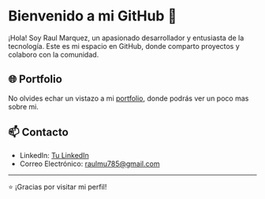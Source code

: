 # Bienvenido a mi GitHub 👋

¡Hola! Soy Raul Marquez, un apasionado desarrollador y entusiasta de la tecnología. Este es mi espacio en GitHub, donde comparto proyectos y colaboro con la comunidad.

## 🌐 Portfolio

No olvides echar un vistazo a mi [portfolio](https://raulmarquez.fly.dev), donde podrás ver un poco mas sobre mi.

## 📫 Contacto

- LinkedIn: [Tu LinkedIn](https://www.linkedin.com/in/raúl-márquez-urbano-5b5b72239/)
- Correo Electrónico: raulmu785@gmail.com

---
⭐️ ¡Gracias por visitar mi perfil! 
